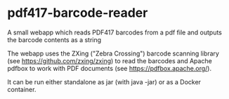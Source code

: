 # pdf417-barcode-reader
A small webapp which reads PDF417 barcodes from a pdf file and outputs the barcode contents as a string

The webapp uses the ZXing ("Zebra Crossing") barcode scanning library (see https://github.com/zxing/zxing) to read the barcodes and  Apache pdfbox to work with PDF documents (see https://pdfbox.apache.org/).

It can be run either standalone as jar (with java -jar) or as a Docker container.
